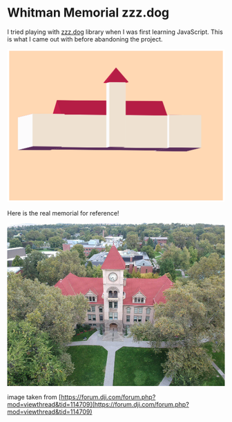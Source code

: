 # Whitman Memorial zzz.dog

I tried playing with [zzz.dog](http://zzz.dog) library when I was first learning JavaScript. This is what I came out with before abandoning the project.

![Whitman%20Memorial%20zzz%20dog%2020053e63c2814e0d98522d30c8f6e84a/Untitled.png](Whitman%20Memorial%20zzz%20dog%2020053e63c2814e0d98522d30c8f6e84a/Untitled.png)

Here is the real memorial for reference!

![Whitman%20Memorial%20zzz%20dog%2020053e63c2814e0d98522d30c8f6e84a/Untitled%201.png](Whitman%20Memorial%20zzz%20dog%2020053e63c2814e0d98522d30c8f6e84a/Untitled%201.png)

image taken from [https://forum.dji.com/forum.php?mod=viewthread&tid=114709](https://forum.dji.com/forum.php?mod=viewthread&tid=114709)